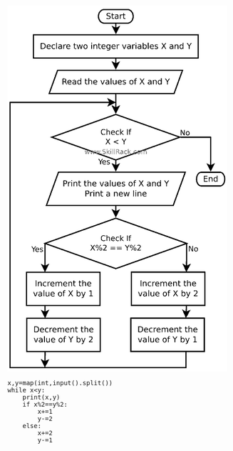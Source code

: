 <img src="./src/PID14922.png"/>

<pre>
x,y=map(int,input().split())
while x&lt;y:
    print(x,y)
    if x%2==y%2:
        x+=1
        y-=2
    else:
        x+=2
        y-=1
</pre>